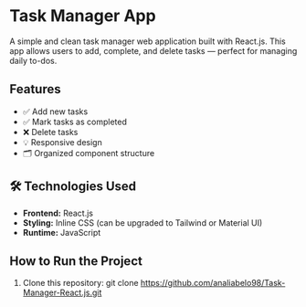 # Task Manager App

A simple and clean task manager web application built with React.js. This app allows users to add, complete, and delete tasks — perfect for managing daily to-dos.

## Features

- ✅ Add new tasks  
- ✅ Mark tasks as completed  
- ❌ Delete tasks  
- 💡 Responsive design  
- 🗂 Organized component structure  

## 🛠 Technologies Used

- **Frontend:** React.js  
- **Styling:** Inline CSS (can be upgraded to Tailwind or Material UI)  
- **Runtime:** JavaScript 

## How to Run the Project

1. Clone this repository:
   git clone https://github.com/analiabelo98/Task-Manager-React.js.git
